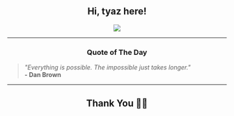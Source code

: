 <h2 align="center"> Hi, tyaz here!</h2>

<p align="center">
<a href="https://github.com/tyazx" alt="github streak"><img src="https://dvst-streak.herokuapp.com/?user=tyazx&theme=tokyonight&fire=DD472C"></a>
</p>

<hr>
<h3 align="center">Quote of The Day</h3>
<p align="center">
<blockquote>
<i>"Everything is possible. The impossible just takes longer."</i>
<br>
<b>- Dan Brown</b>
</blockquote>
</p>


<hr>
<h2 align="center">Thank You 🙏🏼</h2>
